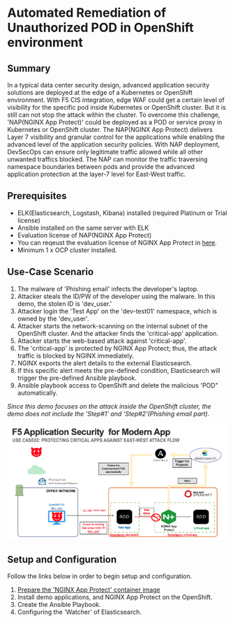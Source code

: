 # Automated Remediation of Unauthorized POD in OpenShift environment

## Summary
In a typical data center security design, advanced application security solutions are deployed at the edge of a Kubernetes or OpenShift environment. 
With F5 CIS integration, edge WAF could get a certain level of visibility for the specific pod inside Kubernetes or OpenShift cluster. 
But it is still can not stop the attack within the cluster.  To overcome this challenge, 'NAP(NGINX App Protect)' could be deployed as a POD or service proxy in Kubernetes or OpenShift cluster. 
The NAP(NGINX App Protect) delivers Layer 7 visibility and granular control for the applications while enabling the advanced level of the application security policies. 
With NAP deployment, DevSecOps can ensure only legitimate traffic allowed while all other unwanted traffics blocked. 
The NAP can monitor the traffic traversing namespace boundaries between pods and provide the advanced application protection at the layer-7 level for East-West traffic. 

## Prerequisites
- ELK(Elasticsearch, Logstash, Kibana) installed (required Platinum or Trial license)
- Ansible installed on the same server with ELK
- Evaluation license of NAP(NGINX App Protect)
- You can reqeust the evaluation license of NGINX App Protect in [here](https://www.nginx.com/free-trial-request/).
- Minimum 1 x OCP cluster installed.

## Use-Case Scenario
1. The malware of 'Phishing email' infects the developer's laptop. 
2. Attacker steals the ID/PW of the developer using the malware. In this demo, the stolen ID is 'dev_user.' 
3. Attacker login the 'Test App' on the 'dev-test01' namespace, which is owned by the 'dev_user'. 
4. Attacker starts the network-scanning on the internal subnet of the OpenShift cluster. And the attacker finds the 'critical-app' application.
5. Attacker starts the web-based attack against 'critical-app'. 
6. The 'critical-app' is protected by NGINX App Protect; thus, the attack traffic is blocked by NGINX immediately. 
7. NGINX exports the alert details to the external Elasticsearch.
8. If this specific alert meets the pre-defined condition, Elasticsearch will trigger the pre-defined Ansible playbook. 
9. Ansible playbook access to OpenShift and delete the malicious 'POD" automatically. 

*Since this demo focuses on the attack inside the OpenShift cluster, the demo does not include the 'Step#1' and 'Step#2'(Phishing email part).*

![Demo flow](images/diagram.png)

## Setup and Configuration
Follow the links below in order to begin setup and configuration.

1. [Prepare the 'NGINX App Protect' container image](https://github.com/network1211/f5-security-automation-ansible/blob/master/devsecops/malicious_pod/nap_create/README.md)
2. Install demo applications, and NGINX App Protect on the OpenShift.
3. Create the Ansible Playbook.
4. Configuring the 'Watcher' of Elasticsearch.
